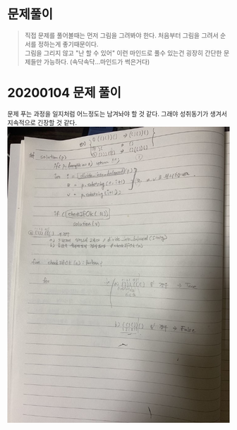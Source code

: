 # 문제풀이
> 직접 문제를 풀어볼때는 먼저 그림을 그려봐야 한다. 처음부터 그림을 그려서 순서를 정하는게 좋기때문이다.  
그림을 그리지 않고 "난 할 수 있어" 이런 마인드로 풀수 있는건 굉장히 간단한 문제들만 가능하다. (속닥속닥...마인드가 썩은거다)  

# 20200104 문제 풀이
문제 푸는 과정을 일지처럼 어느정도는 남겨놔야 할 것 같다. 그래야 성취동기가 생겨서 지속적으로 긴장할 것 같다.
![이미지](./img/20200104_1.png)

